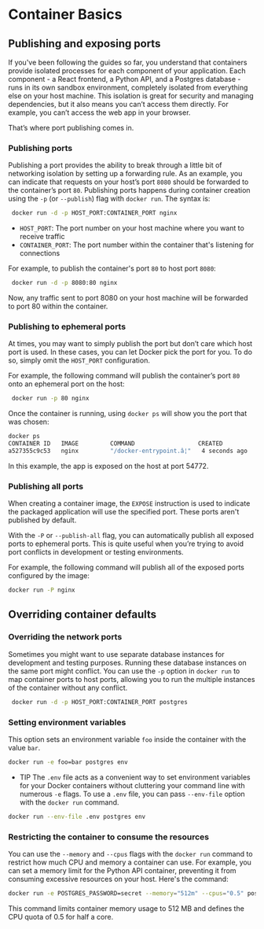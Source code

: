 # Container Basics

## Publishing and exposing ports
If you've been following the guides so far, you understand that containers provide isolated processes for each component of your application. Each component - a React frontend, a Python API, and a Postgres database - runs in its own sandbox environment, completely isolated from everything else on your host machine. This isolation is great for security and managing dependencies, but it also means you can’t access them directly. For example, you can’t access the web app in your browser.

That’s where port publishing comes in.

### Publishing ports
Publishing a port provides the ability to break through a little bit of networking isolation by setting up a forwarding rule. As an example, you can indicate that requests on your host’s port `8080` should be forwarded to the container’s port `80`. Publishing ports happens during container creation using the `-p` (or `--publish`) flag with `docker run`. The syntax is:
```bash
 docker run -d -p HOST_PORT:CONTAINER_PORT nginx
```
- `HOST_PORT`: The port number on your host machine where you want to receive traffic
- `CONTAINER_PORT`: The port number within the container that's listening for connections
  
For example, to publish the container's port `80` to host port `8080`:
```bash
 docker run -d -p 8080:80 nginx
```
Now, any traffic sent to port 8080 on your host machine will be forwarded to port 80 within the container.

### Publishing to ephemeral ports
At times, you may want to simply publish the port but don’t care which host port is used. In these cases, you can let Docker pick the port for you. To do so, simply omit the `HOST_PORT` configuration.

For example, the following command will publish the container’s port `80` onto an ephemeral port on the host:
```bash
 docker run -p 80 nginx
```
Once the container is running, using `docker ps` will show you the port that was chosen:
```bash
docker ps
CONTAINER ID   IMAGE         COMMAND                  CREATED          STATUS          PORTS                    NAMES
a527355c9c53   nginx         "/docker-entrypoint.â¦"   4 seconds ago    Up 3 seconds    0.0.0.0:54772->80/tcp    romantic_williamson
```
In this example, the app is exposed on the host at port 54772.

### Publishing all ports
When creating a container image, the `EXPOSE` instruction is used to indicate the packaged application will use the specified port. These ports aren't published by default.

With the `-P` or `--publish-all` flag, you can automatically publish all exposed ports to ephemeral ports. This is quite useful when you’re trying to avoid port conflicts in development or testing environments.

For example, the following command will publish all of the exposed ports configured by the image:
```bash
docker run -P nginx
```

## Overriding container defaults

### Overriding the network ports
Sometimes you might want to use separate database instances for development and testing purposes. Running these database instances on the same port might conflict. You can use the `-p` option in `docker run` to map container ports to host ports, allowing you to run the multiple instances of the container without any conflict.
```bash
 docker run -d -p HOST_PORT:CONTAINER_PORT postgres
```

### Setting environment variables
This option sets an environment variable `foo` inside the container with the value `bar`.
```bash
docker run -e foo=bar postgres env
```

- TIP
The `.env` file acts as a convenient way to set environment variables for your Docker containers without cluttering your command line with numerous `-e` flags. To use a `.env` file, you can pass `--env-file` option with the `docker run` command.
```bash
docker run --env-file .env postgres env
```

### Restricting the container to consume the resources
You can use the `--memory` and `--cpus` flags with the `docker run` command to restrict how much CPU and memory a container can use. For example, you can set a memory limit for the Python API container, preventing it from consuming excessive resources on your host. Here's the command:
```bash
docker run -e POSTGRES_PASSWORD=secret --memory="512m" --cpus="0.5" postgres
``` 
This command limits container memory usage to 512 MB and defines the CPU quota of 0.5 for half a core.




